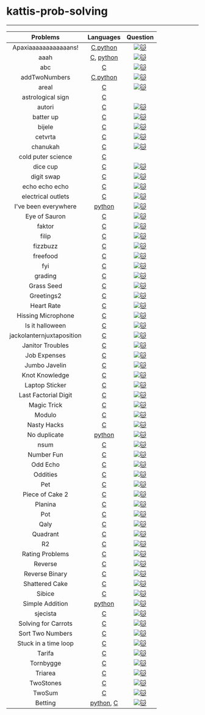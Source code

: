 # kattis-prob-solving
---
|Problems|Languages|Question|
|:------:|:-------:|:------:|
|Apaxiaaaaaaaaaaaans!|[C](https://github.com/jon-brandy/kattis-prob-solving/blob/ec8e728ab02c702d147ae1a7304a95cf6b34ef26/Source-Code/Apaxiaaaaaaaaaaaans!.c),[python](https://github.com/jon-brandy/kattis-prob-solving/blob/ec8e728ab02c702d147ae1a7304a95cf6b34ef26/Source-Code/apaxiaaans.py)|[![:cat:](https://open.kattis.com/favicon)](https://open.kattis.com/problems/apaxiaaans)|
|aaah|[C](https://github.com/jon-brandy/kattis-prob-solving/blob/ec8e728ab02c702d147ae1a7304a95cf6b34ef26/Source-Code/aaah.c), [python](https://github.com/jon-brandy/kattis-prob-solving/blob/ec8e728ab02c702d147ae1a7304a95cf6b34ef26/Source-Code/aaah.py)|[![:cat:](https://open.kattis.com/favicon)](https://open.kattis.com/problems/aaah)|
|abc|[C](https://github.com/jon-brandy/kattis-prob-solving/blob/157098882bb45af18efca1bc13c41e1a4df1bc44/Source-Code/abc.c)|[![:cat:](https://open.kattis.com/favicon)](https://open.kattis.com/problems/abc)|
|addTwoNumbers|[C](https://github.com/jon-brandy/kattis-prob-solving/blob/2362dc4a65e8e4574b5bb5267c01b4d4c3e61262/add-two-numbers.c),[python](https://github.com/jon-brandy/kattis-prob-solving/blob/e99171a07b75af5a6d4349154534fcf65e1867f2/Source-Code/addtwonumbers.py)|[![:cat:](https://open.kattis.com/favicon)](https://open.kattis.com/problems/addtwonumbers)|
|areal|[C](https://github.com/jon-brandy/kattis-prob-solving/blob/2362dc4a65e8e4574b5bb5267c01b4d4c3e61262/areal.c)|[![:cat:](https://open.kattis.com/favicon)](https://open.kattis.com/problems/addtwonumbers)|
|astrological sign|[C](https://github.com/jon-brandy/kattis-prob-solving/blob/2362dc4a65e8e4574b5bb5267c01b4d4c3e61262/astrologicalsign.c)|
|autori|[C](https://github.com/jon-brandy/kattis-prob-solving/blob/74e0a14cf724d89b1a83b1c7a06819342b0a7e9a/autori.c)|[![:cat:](https://open.kattis.com/favicon)](https://open.kattis.com/problems/addtwonumbers)|
|batter up|[C](https://github.com/jon-brandy/kattis-prob-solving/blob/74e0a14cf724d89b1a83b1c7a06819342b0a7e9a/batter-up.c)|[![:cat:](https://open.kattis.com/favicon)](https://open.kattis.com/problems/addtwonumbers)|
|bijele|[C](https://github.com/jon-brandy/kattis-prob-solving/blob/74e0a14cf724d89b1a83b1c7a06819342b0a7e9a/bijele.c)|[![:cat:](https://open.kattis.com/favicon)](https://open.kattis.com/problems/addtwonumbers)|
|cetvrta|[C](https://github.com/jon-brandy/kattis-prob-solving/blob/74e0a14cf724d89b1a83b1c7a06819342b0a7e9a/cetvrta.c)|[![:cat:](https://open.kattis.com/favicon)](https://open.kattis.com/problems/addtwonumbers)|
|chanukah|[C](https://github.com/jon-brandy/kattis-prob-solving/blob/74e0a14cf724d89b1a83b1c7a06819342b0a7e9a/chanukah.c)|[![:cat:](https://open.kattis.com/favicon)](https://open.kattis.com/problems/addtwonumbers)|
|cold puter science|[C](https://github.com/jon-brandy/kattis-prob-solving/blob/74e0a14cf724d89b1a83b1c7a06819342b0a7e9a/cold-puter-science.c)|
|dice cup|[C](https://github.com/jon-brandy/kattis-prob-solving/blob/74e0a14cf724d89b1a83b1c7a06819342b0a7e9a/dicecup.c)|[![:cat:](https://open.kattis.com/favicon)](https://open.kattis.com/problems/addtwonumbers)|
|digit swap|[C](https://github.com/jon-brandy/kattis-prob-solving/blob/74e0a14cf724d89b1a83b1c7a06819342b0a7e9a/digitswap.c)|[![:cat:](https://open.kattis.com/favicon)](https://open.kattis.com/problems/addtwonumbers)|
|echo echo echo|[C](https://github.com/jon-brandy/kattis-prob-solving/blob/74e0a14cf724d89b1a83b1c7a06819342b0a7e9a/echo-echo-echo.c)|[![:cat:](https://open.kattis.com/favicon)](https://open.kattis.com/problems/addtwonumbers)|
|electrical outlets|[C](https://github.com/jon-brandy/kattis-prob-solving/blob/74e0a14cf724d89b1a83b1c7a06819342b0a7e9a/electrical-outlets.c)|[![:cat:](https://open.kattis.com/favicon)](https://open.kattis.com/problems/addtwonumbers)|
|I've been everywhere|[python](https://github.com/jon-brandy/kattis-prob-solving/blob/74e0a14cf724d89b1a83b1c7a06819342b0a7e9a/everywhere.py)|[![:cat:](https://open.kattis.com/favicon)](https://open.kattis.com/problems/addtwonumbers)|
|Eye of Sauron|[C](https://github.com/jon-brandy/kattis-prob-solving/blob/74e0a14cf724d89b1a83b1c7a06819342b0a7e9a/eyeofsauron.c)|[![:cat:](https://open.kattis.com/favicon)](https://open.kattis.com/problems/addtwonumbers)|
|faktor|[C](https://github.com/jon-brandy/kattis-prob-solving/blob/74e0a14cf724d89b1a83b1c7a06819342b0a7e9a/faktor.c)|[![:cat:](https://open.kattis.com/favicon)](https://open.kattis.com/problems/addtwonumbers)|
|filip|[C](https://github.com/jon-brandy/kattis-prob-solving/blob/74e0a14cf724d89b1a83b1c7a06819342b0a7e9a/filip.c)|[![:cat:](https://open.kattis.com/favicon)](https://open.kattis.com/problems/addtwonumbers)|
|fizzbuzz|[C](https://github.com/jon-brandy/kattis-prob-solving/blob/74e0a14cf724d89b1a83b1c7a06819342b0a7e9a/fizzbuzz.c)|[![:cat:](https://open.kattis.com/favicon)](https://open.kattis.com/problems/addtwonumbers)|
|freefood|[C](https://github.com/jon-brandy/kattis-prob-solving/blob/74e0a14cf724d89b1a83b1c7a06819342b0a7e9a/freefood.c)|[![:cat:](https://open.kattis.com/favicon)](https://open.kattis.com/problems/addtwonumbers)|
|fyi|[C](https://github.com/jon-brandy/kattis-prob-solving/blob/74e0a14cf724d89b1a83b1c7a06819342b0a7e9a/fyi.c)|[![:cat:](https://open.kattis.com/favicon)](https://open.kattis.com/problems/addtwonumbers)|
|grading|[C](https://github.com/jon-brandy/kattis-prob-solving/blob/74e0a14cf724d89b1a83b1c7a06819342b0a7e9a/grading.c)|[![:cat:](https://open.kattis.com/favicon)](https://open.kattis.com/problems/addtwonumbers)|
|Grass Seed|[C](https://github.com/jon-brandy/kattis-prob-solving/blob/74e0a14cf724d89b1a83b1c7a06819342b0a7e9a/grassseed.c)|[![:cat:](https://open.kattis.com/favicon)](https://open.kattis.com/problems/addtwonumbers)|
|Greetings2|[C](https://github.com/jon-brandy/kattis-prob-solving/blob/74e0a14cf724d89b1a83b1c7a06819342b0a7e9a/greetings2.c)|[![:cat:](https://open.kattis.com/favicon)](https://open.kattis.com/problems/addtwonumbers)|
|Heart Rate|[C](https://github.com/jon-brandy/kattis-prob-solving/blob/74e0a14cf724d89b1a83b1c7a06819342b0a7e9a/heartrate.c)|[![:cat:](https://open.kattis.com/favicon)](https://open.kattis.com/problems/addtwonumbers)|
|Hissing Microphone|[C](https://github.com/jon-brandy/kattis-prob-solving/blob/74e0a14cf724d89b1a83b1c7a06819342b0a7e9a/hissingmicrophone.c)|[![:cat:](https://open.kattis.com/favicon)](https://open.kattis.com/problems/addtwonumbers)|
|Is it halloween|[C](https://github.com/jon-brandy/kattis-prob-solving/blob/74e0a14cf724d89b1a83b1c7a06819342b0a7e9a/isithalloween.c)|[![:cat:](https://open.kattis.com/favicon)](https://open.kattis.com/problems/addtwonumbers)|
|jackolanternjuxtaposition|[C](https://github.com/jon-brandy/kattis-prob-solving/blob/74e0a14cf724d89b1a83b1c7a06819342b0a7e9a/jackolanternjuxtaposition.c)|[![:cat:](https://open.kattis.com/favicon)](https://open.kattis.com/problems/addtwonumbers)|[![:cat:](https://open.kattis.com/favicon)](https://open.kattis.com/problems/addtwonumbers)|
|Janitor Troubles|[C](https://github.com/jon-brandy/kattis-prob-solving/blob/74e0a14cf724d89b1a83b1c7a06819342b0a7e9a/janitortroubles.c)|[![:cat:](https://open.kattis.com/favicon)](https://open.kattis.com/problems/addtwonumbers)|
|Job Expenses|[C](https://github.com/jon-brandy/kattis-prob-solving/blob/74e0a14cf724d89b1a83b1c7a06819342b0a7e9a/jobexpenses.c)|[![:cat:](https://open.kattis.com/favicon)](https://open.kattis.com/problems/addtwonumbers)|
|Jumbo Javelin|[C](https://github.com/jon-brandy/kattis-prob-solving/blob/74e0a14cf724d89b1a83b1c7a06819342b0a7e9a/jumbojavelin.c)|[![:cat:](https://open.kattis.com/favicon)](https://open.kattis.com/problems/addtwonumbers)|
|Knot Knowledge|[C](https://github.com/jon-brandy/kattis-prob-solving/blob/74e0a14cf724d89b1a83b1c7a06819342b0a7e9a/knotknowledge.c)|[![:cat:](https://open.kattis.com/favicon)](https://open.kattis.com/problems/addtwonumbers)|
|Laptop Sticker|[C](https://github.com/jon-brandy/kattis-prob-solving/blob/74e0a14cf724d89b1a83b1c7a06819342b0a7e9a/laptopsticker.c)|[![:cat:](https://open.kattis.com/favicon)](https://open.kattis.com/problems/addtwonumbers)|
|Last Factorial Digit|[C](https://github.com/jon-brandy/kattis-prob-solving/blob/74e0a14cf724d89b1a83b1c7a06819342b0a7e9a/lastfactorialdigit.c)|[![:cat:](https://open.kattis.com/favicon)](https://open.kattis.com/problems/addtwonumbers)|
|Magic Trick|[C](https://github.com/jon-brandy/kattis-prob-solving/blob/74e0a14cf724d89b1a83b1c7a06819342b0a7e9a/magictrick.c)|[![:cat:](https://open.kattis.com/favicon)](https://open.kattis.com/problems/addtwonumbers)|
|Modulo|[C](https://github.com/jon-brandy/kattis-prob-solving/blob/74e0a14cf724d89b1a83b1c7a06819342b0a7e9a/modulo.c)|[![:cat:](https://open.kattis.com/favicon)](https://open.kattis.com/problems/addtwonumbers)|
|Nasty Hacks|[C](https://github.com/jon-brandy/kattis-prob-solving/blob/74e0a14cf724d89b1a83b1c7a06819342b0a7e9a/nastyhacks.c)|[![:cat:](https://open.kattis.com/favicon)](https://open.kattis.com/problems/addtwonumbers)|
|No duplicate|[python](https://github.com/jon-brandy/kattis-prob-solving/blob/74e0a14cf724d89b1a83b1c7a06819342b0a7e9a/nodup.py)|[![:cat:](https://open.kattis.com/favicon)](https://open.kattis.com/problems/addtwonumbers)|
|nsum|[C](https://github.com/jon-brandy/kattis-prob-solving/blob/74e0a14cf724d89b1a83b1c7a06819342b0a7e9a/nsum.c)|[![:cat:](https://open.kattis.com/favicon)](https://open.kattis.com/problems/addtwonumbers)|
|Number Fun|[C](https://github.com/jon-brandy/kattis-prob-solving/blob/74e0a14cf724d89b1a83b1c7a06819342b0a7e9a/numberfun.c)|[![:cat:](https://open.kattis.com/favicon)](https://open.kattis.com/problems/addtwonumbers)|
|Odd Echo|[C](https://github.com/jon-brandy/kattis-prob-solving/blob/74e0a14cf724d89b1a83b1c7a06819342b0a7e9a/oddecho.c)|[![:cat:](https://open.kattis.com/favicon)](https://open.kattis.com/problems/addtwonumbers)|
|Oddities|[C](https://github.com/jon-brandy/kattis-prob-solving/blob/74e0a14cf724d89b1a83b1c7a06819342b0a7e9a/oddities.c)|[![:cat:](https://open.kattis.com/favicon)](https://open.kattis.com/problems/addtwonumbers)|
|Pet|[C](https://github.com/jon-brandy/kattis-prob-solving/blob/74e0a14cf724d89b1a83b1c7a06819342b0a7e9a/pet.c)|[![:cat:](https://open.kattis.com/favicon)](https://open.kattis.com/problems/addtwonumbers)|
|Piece of Cake 2|[C](https://github.com/jon-brandy/kattis-prob-solving/blob/74e0a14cf724d89b1a83b1c7a06819342b0a7e9a/pieceofcake2.c)|[![:cat:](https://open.kattis.com/favicon)](https://open.kattis.com/problems/addtwonumbers)|
|Planina|[C](https://github.com/jon-brandy/kattis-prob-solving/blob/74e0a14cf724d89b1a83b1c7a06819342b0a7e9a/planina.c)|[![:cat:](https://open.kattis.com/favicon)](https://open.kattis.com/problems/addtwonumbers)|
|Pot|[C](https://github.com/jon-brandy/kattis-prob-solving/blob/74e0a14cf724d89b1a83b1c7a06819342b0a7e9a/pot.c)|[![:cat:](https://open.kattis.com/favicon)](https://open.kattis.com/problems/addtwonumbers)|
|Qaly|[C](https://github.com/jon-brandy/kattis-prob-solving/blob/74e0a14cf724d89b1a83b1c7a06819342b0a7e9a/qaly.c)|[![:cat:](https://open.kattis.com/favicon)](https://open.kattis.com/problems/addtwonumbers)|
|Quadrant|[C](https://github.com/jon-brandy/kattis-prob-solving/blob/74e0a14cf724d89b1a83b1c7a06819342b0a7e9a/quadrant.c)|[![:cat:](https://open.kattis.com/favicon)](https://open.kattis.com/problems/addtwonumbers)|
|R2|[C](https://github.com/jon-brandy/kattis-prob-solving/blob/74e0a14cf724d89b1a83b1c7a06819342b0a7e9a/r2.c)|[![:cat:](https://open.kattis.com/favicon)](https://open.kattis.com/problems/addtwonumbers)|
|Rating Problems|[C](https://github.com/jon-brandy/kattis-prob-solving/blob/74e0a14cf724d89b1a83b1c7a06819342b0a7e9a/ratingproblems.c)|[![:cat:](https://open.kattis.com/favicon)](https://open.kattis.com/problems/addtwonumbers)|
|Reverse|[C](https://github.com/jon-brandy/kattis-prob-solving/blob/74e0a14cf724d89b1a83b1c7a06819342b0a7e9a/reverse.c)|[![:cat:](https://open.kattis.com/favicon)](https://open.kattis.com/problems/addtwonumbers)|
|Reverse Binary|[C](https://github.com/jon-brandy/kattis-prob-solving/blob/74e0a14cf724d89b1a83b1c7a06819342b0a7e9a/reversebinary.c)|[![:cat:](https://open.kattis.com/favicon)](https://open.kattis.com/problems/addtwonumbers)|
|Shattered Cake|[C](https://github.com/jon-brandy/kattis-prob-solving/blob/74e0a14cf724d89b1a83b1c7a06819342b0a7e9a/shatteredcake.c)|[![:cat:](https://open.kattis.com/favicon)](https://open.kattis.com/problems/addtwonumbers)|
|Sibice|[C](https://github.com/jon-brandy/kattis-prob-solving/blob/74e0a14cf724d89b1a83b1c7a06819342b0a7e9a/sibice.c)|[![:cat:](https://open.kattis.com/favicon)](https://open.kattis.com/problems/addtwonumbers)|
|Simple Addition|[python](https://github.com/jon-brandy/kattis-prob-solving/blob/74e0a14cf724d89b1a83b1c7a06819342b0a7e9a/simpleaddition.py)|[![:cat:](https://open.kattis.com/favicon)](https://open.kattis.com/problems/addtwonumbers)|
|sjecista|[C](https://github.com/jon-brandy/kattis-prob-solving/blob/74e0a14cf724d89b1a83b1c7a06819342b0a7e9a/sjecista.c)|[![:cat:](https://open.kattis.com/favicon)](https://open.kattis.com/problems/addtwonumbers)|
|Solving for Carrots|[C](https://github.com/jon-brandy/kattis-prob-solving/blob/74e0a14cf724d89b1a83b1c7a06819342b0a7e9a/solving-for-carrots.c)|[![:cat:](https://open.kattis.com/favicon)](https://open.kattis.com/problems/addtwonumbers)|
|Sort Two Numbers|[C](https://github.com/jon-brandy/kattis-prob-solving/blob/74e0a14cf724d89b1a83b1c7a06819342b0a7e9a/sorttwonumbers.c)|[![:cat:](https://open.kattis.com/favicon)](https://open.kattis.com/problems/addtwonumbers)|
|Stuck in a time loop|[C](https://github.com/jon-brandy/kattis-prob-solving/blob/74e0a14cf724d89b1a83b1c7a06819342b0a7e9a/stuck-in-a-time-loop.c)|[![:cat:](https://open.kattis.com/favicon)](https://open.kattis.com/problems/addtwonumbers)|
|Tarifa|[C](https://github.com/jon-brandy/kattis-prob-solving/blob/74e0a14cf724d89b1a83b1c7a06819342b0a7e9a/tarifa.c)|[![:cat:](https://open.kattis.com/favicon)](https://open.kattis.com/problems/addtwonumbers)|
|Tornbygge|[C](https://github.com/jon-brandy/kattis-prob-solving/blob/74e0a14cf724d89b1a83b1c7a06819342b0a7e9a/tornbygge.c)|[![:cat:](https://open.kattis.com/favicon)](https://open.kattis.com/problems/addtwonumbers)|
|Triarea|[C](https://github.com/jon-brandy/kattis-prob-solving/blob/74e0a14cf724d89b1a83b1c7a06819342b0a7e9a/triarea.c)|[![:cat:](https://open.kattis.com/favicon)](https://open.kattis.com/problems/addtwonumbers)|
|TwoStones|[C](https://github.com/jon-brandy/kattis-prob-solving/blob/74e0a14cf724d89b1a83b1c7a06819342b0a7e9a/twostones.c)|[![:cat:](https://open.kattis.com/favicon)](https://open.kattis.com/problems/addtwonumbers)|
|TwoSum|[C](https://github.com/jon-brandy/kattis-prob-solving/blob/74e0a14cf724d89b1a83b1c7a06819342b0a7e9a/twosum.c)|[![:cat:](https://open.kattis.com/favicon)](https://open.kattis.com/problems/addtwonumbers)|
|Betting|[python](https://github.com/jon-brandy/kattis-prob-solving/blob/958f380351530a1c778389c8b76b4c127a109417/betting.py), [C](https://github.com/jon-brandy/kattis-prob-solving/blob/ad4e73e61d4108f359a3dfd034f089563104eb1a/betting.c)|[![:cat:](https://open.kattis.com/favicon)](https://open.kattis.com/problems/addtwonumbers)|
